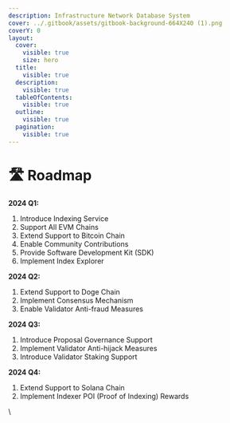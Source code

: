 ```yaml
---
description: Infrastructure Network Database System
cover: ../.gitbook/assets/gitbook-background-664X240 (1).png
coverY: 0
layout:
  cover:
    visible: true
    size: hero
  title:
    visible: true
  description:
    visible: true
  tableOfContents:
    visible: true
  outline:
    visible: true
  pagination:
    visible: true
---
```


# 🛣 Roadmap

**2024 Q1:**

1. Introduce Indexing Service
2. Support All EVM Chains
3. Extend Support to Bitcoin Chain
4. Enable Community Contributions
5. Provide Software Development Kit (SDK)
6. Implement Index Explorer

**2024 Q2:**

1. Extend Support to Doge Chain
2. Implement Consensus Mechanism
3. Enable Validator Anti-fraud Measures

**2024 Q3:**

1. Introduce Proposal Governance Support
2. Implement Validator Anti-hijack Measures
3. Introduce Validator Staking Support

**2024 Q4:**

1. Extend Support to Solana Chain
2. Implement Indexer POI (Proof of Indexing) Rewards

\

